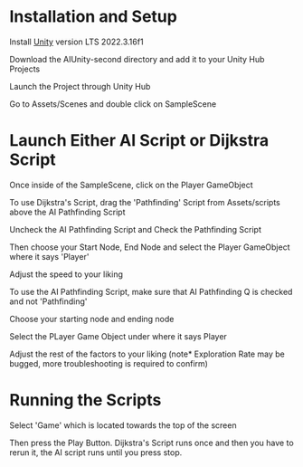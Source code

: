 # Installation and Setup

Install [Unity](https://unity.com/download) version LTS 2022.3.16f1  

Download the AIUnity-second directory and add it to your Unity Hub Projects  

Launch the Project through Unity Hub  

Go to Assets/Scenes and double click on SampleScene  

# Launch Either AI Script or Dijkstra Script  

Once inside of the SampleScene, click on the Player GameObject  

To use Dijkstra's Script, drag the 'Pathfinding' Script from Assets/scripts above the AI Pathfinding Script  

Uncheck the AI Pathfinding Script and Check the Pathfinding Script  

Then choose your Start Node, End Node and select the Player GameObject where it says 'Player'  

Adjust the speed to your liking  

To use the AI Pathfinding Script, make sure that AI Pathfinding Q is checked and not 'Pathfinding'  

Choose your starting node and ending node  

Select the PLayer Game Object under where it says Player  

Adjust the rest of the factors to your liking (note* Exploration Rate may be bugged, more troubleshooting is required to confirm)   

# Running the Scripts

Select 'Game' which is located towards the top of the screen  

Then press the Play Button. Dijkstra's Script runs once and then you have to rerun it, the AI script runs until you press stop. 
